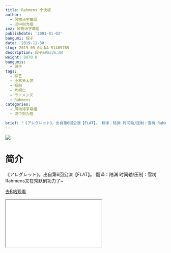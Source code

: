 ```yaml
---
title: Rahmens 小快板
author:
  - 风物诗字幕组
  - 汉中则为橙
zmz: 风物诗字幕组
publishdate: '2001-01-03'
bangumi: 段子
date: '2019-11-30'
slug: 2019-05-04-NA-51405765
description: 段子&#8226;NA
weight: 8870.0
bangumis:
  - 段子
tags:
  - 综艺
  - 小林贤太郎
  - 短剧
  - 片桐仁
  - ラーメンズ
  - Rahmens
categories:
  - 风物诗字幕组
  - 汉中则为橙

brief: "《アレグレット》，出自第6回公演【FLAT】。 翻译：陆渊 时间轴/压制：雪树 Rahmens又在秀默剧功力了~"
---
```

![](https://raw.githubusercontent.com/tcgriffith/owaraisite/master/static/tmpimg/f06f32a3f1057dfa148c6d1d12c76f41bd9a80ba.jpg.480.jpg)
# 简介  
《アレグレット》，出自第6回公演【FLAT】。
翻译：陆渊 时间轴/压制：雪树
Rahmens又在秀默剧功力了~  

[去B站观看](https://www.bilibili.com/video/av51405765/)
<div class ="resp-container"><iframe class="testiframe" src="//player.bilibili.com/player.html?aid=51405765"", scrolling="no", allowfullscreen="true" > </iframe></div> 
